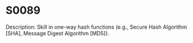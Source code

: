 # S0089
Description: Skill in one-way hash functions (e.g., Secure Hash Algorithm [SHA], Message Digest Algorithm [MD5]).
